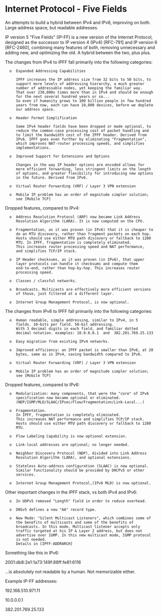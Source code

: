 # Internet Protocol - Five Fields

An attempts to build a hybrid between IPv4 and IPv6, improving on both. Large address space, but readable addresses.

   IP version 5 "Five Fields" (IP-FF) is a new version of the Internet
   Protocol, designed as the successor to IP version 4 (IPv4) [RFC-791] 
   and IP version 6 [RFC-2460], combining many features of both,
   removing unnecessary and adding new, and optimizing the old. 
   A hybrid between the two, plus plus.

   The changes from IPv4 to IPFF fall primarily into the following
   categories:

      o  Expanded Addressing Capabilities

         IPFF increases the IP address size from 32 bits to 50 bits, to
         support more levels of addressing hierarchy, a much greater
         number of addressable nodes, yet keeping the familiar way.
         That over 230,000x times more than in IPv4 and should be enough
         for the next several hundred years or so...
         So even if humanity grows to 100 billion people in few hundred
         years from now, each can have 10,000 devices, before we deplete
         our address space.

      o  Header Format Simplification

         Some IPv4 header fields have been dropped or made optional, to
         reduce the common-case processing cost of packet handling and
         to limit the bandwidth cost of the IPFF header. Derived from 
         IPv6. IPFF goes even further by eliminating "Fragmentation",
         which improves NAT-router processing speeds, and simplifies 
         implementations.

      o  Improved Support for Extensions and Options

         Changes in the way IP header options are encoded allows for
         more efficient forwarding, less stringent limits on the length
         of options, and greater flexibility for introducing new options
         in the future. Derived from IPv6.

      o  Virtual Router Forwarding (VRF) / Layer 3 VPN extension

      o  Mobile IP problem has an order of magnitude simpler solution;
         see [Mobile TCP]

   Dropped features, compared to IPv4:

      o  Address Resolution Protocol (ARP) now became Link Address 
         Resolution Algorithm (LARA). It is now computed on the CPU.

      o  Fragmentation, as it was proven (in IPv6) that it is cheaper to
         do an MTU discovery, rather than fragment packets on each hop.
         Hosts should use either MTU path discovery or fallback to 1280
         MTU. In IPFF, fragmentation is completely eliminated.
         This increases router processing speed and NAT performance,
         and simplifies TCP/IP stack.

      o  IP Header checksums, as it was proven (in IPv6), that upper 
         layer protocols can handle it checksums and compute them 
         end-to-end, rather than hop-by-hop. This increases router 
         processing speed.

      o  Classes / classful networks.

      o  Broadcasts. Multicasts are effectively more efficient versions
         of those, just filtered at a different layer.

      o  Internet Group Management Protocol, is now optional.

   The changes from IPv6 to IPFF fall primarily into the following
   categories:

      o  Human readable, simple addressing, similar to IPv4, in 5 
         fields. 10-bits per field. 50-bit addressing.
         With 3 decimal digits in each field, and familiar dotted 
         decimal notation. examples: 10.0.0.0.1  and  382.201.769.25.133

      o  Easy migration from existing IPv4 networks.

      o  Improved efficiency: an IPFF packet is smaller than IPv6, at 20
         bytes, same as in IPv4, saving bandwidth compared to IPv6.

      o  Virtual Router Forwarding (VRF) / Layer 3 VPN extension

      o  Mobile IP problem has an order of magnitude simpler solution;
         see [Mobile TCP]

   Dropped features, compared to IPv6:

      o  Modularization: many components, that were the "core" of IPv6
         specification now became optional or eliminated.
         (NDP/IGMP/MLD/SLAAC/IPsec/Flow/Fragmentation/Link-Local...)

      o  Fragmentation.
         In IPFF, fragmentation is completely eliminated.
         This increases NAT performance and simplifies TCP/IP stack.
         Hosts should use either MTU path discovery or fallback to 1280
         MTU.

      o  Flow Labeling Capability is now optional extension.

      o  Link-local addresses are optional; no longer needed.

      o  Neighbor Discovery Protocol (NDP), divided into Link Address 
         Resolution Algorithm (LARA), and optional extensions.

      o  Stateless Auto-address configuration (SLAAC) is now optional. 
         Similar functionality should be provided by DHCPv5 or other 
         services.

      o  Internet Group Management Protocol,(IPv6 MLD) is now optional.

   Other important changes in the IPFF stack, vs both IPv4 and IPv6:

      o  In UDPv5 removed "Length" field in order to reduce overhead.

      o  DNSv5 defines a new "AA" record type.

      o  New Mode: "Silent Multicast Listeners", which combines some of
         the benefits of multicasts and some of the benefits of 
         broadcasts. In this mode, Multicast listener accepts only 
         traffic targeted at his IP & Layer 2 address, but does not 
         advertise over IGMP. In this new multicast mode, IGMP protocol
         is not needed.
         Details in [IPFF-ADDRARCH]


Something like this in IPv6:

2001:db8:2e1:1a73:149f:88ff:fe81:6116

...is absolutely not readable by a human. Not memorizable either.
   
Example IP-FF addresses:


192.168.510.971.11

10.0.0.0.1

382.201.769.25.133

